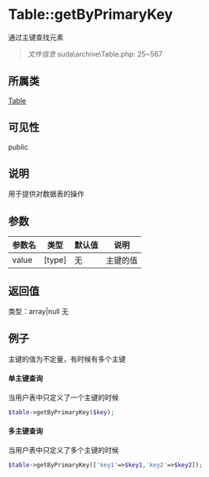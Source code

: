 # Table::getByPrimaryKey
通过主键查找元素
> *文件信息* suda\archive\Table.php: 25~567
## 所属类 

[Table](../Table.md)

## 可见性

  public  
## 说明


用于提供对数据表的操作

## 参数

 
| 参数名 | 类型 | 默认值 | 说明 |
|--------|-----|-------|-------|
 | value |  [type] | 无 |  主键的值 |
## 返回值
 
类型：array|null
无
## 例子

主键的值为不定量，有时候有多个主键

#### 单主键查询
当用户表中只定义了一个主键的时候

```php
$table->getByPrimaryKey($key);
```

#### 多主键查询

当用户表中只定义了多个主键的时候

```php
$table->getByPrimaryKey(['key1'=>$key1,'key2'=>$key2]);
```